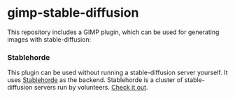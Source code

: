 # gimp-stable-diffusion
This repository includes a GIMP plugin, which can be used for generating images with stable-diffusion:

### Stablehorde
This plugin can be used without running a stable-diffusion server yourself. It uses [Stablehorde](https://stablehorde.net) as the backend. Stablehorde is a cluster of stable-diffusion servers run by volunteers. [Check it out](https://github.com/blueturtleai/gimp-stable-diffusion/tree/main/stablehorde).
